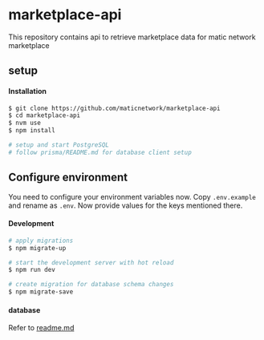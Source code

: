 # marketplace-api

This repository contains api to retrieve marketplace data for matic network marketplace

## setup

#### Installation

```sh
$ git clone https://github.com/maticnetwork/marketplace-api
$ cd marketplace-api
$ nvm use
$ npm install

# setup and start PostgreSQL
# follow prisma/README.md for database client setup
```

## Configure environment

You need to configure your environment variables now. Copy `.env.example` and rename as `.env`. Now provide values for the keys mentioned there.

#### Development

```sh
# apply migrations
$ npm migrate-up

# start the development server with hot reload
$ npm run dev

# create migration for database schema changes
$ npm migrate-save
```

#### database

Refer to [readme.md](./prisma/README.md)
